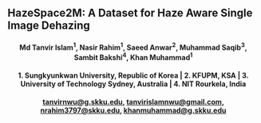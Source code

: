 ## HazeSpace2M: A Dataset for Haze Aware Single Image Dehazing

<h4 align="center">Md Tanvir Islam<sup>1</sup>, Nasir Rahim<sup>1</sup>, Saeed Anwar<sup>2</sup>, Muhammad Saqib<sup>3</sup>, Sambit Bakshi<sup>4</sup>, Khan Muhammad<sup>1</sup></h4>
<h4 align="center">1. Sungkyunkwan University, Republic of Korea | 2. KFUPM, KSA | 3. University of Technology Sydney, Australia | 4. NIT Rourkela, India<br></h4>
<h4 align="center">
  <a href="mailto:tanvirnwu@g.skku.edu">tanvirnwu@g.skku.edu</a>, 
  <a href="mailto:tanvirislamnwu@gmail.com">tanvirislamnwu@gmail.com</a>, 
  <a href="mailto:nrahim3797@skku.edu">nrahim3797@skku.edu</a>, 
  <a href="mailto:khanmuhammad@g.skku.edu">khanmuhammad@g.skku.edu</a>
</h4>
